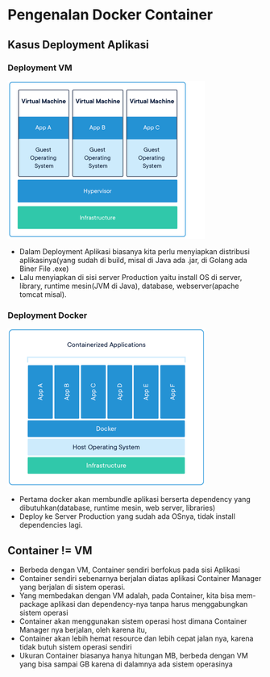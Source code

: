 # Pengenalan Docker Container
## Kasus Deployment Aplikasi
### Deployment VM
![VM Photo](../Asset-Logo/VM-Kerangka.png)
- Dalam Deployment Aplikasi biasanya kita perlu menyiapkan distribusi aplikasinya(yang sudah di build, misal di Java ada .jar, di Golang ada Biner File .exe)
- Lalu menyiapkan di sisi server Production yaitu install OS di server, library, runtime mesin(JVM di Java), database, webserver(apache tomcat misal).

### Deployment Docker
![Docker Photo](../Asset-Logo/Docker-Kerangka.png)
- Pertama docker akan membundle aplikasi berserta dependency yang dibutuhkan(database, runtime mesin, web server, libraries)
- Deploy ke Server Production yang sudah ada OSnya, tidak install dependencies lagi.

## Container != VM
- Berbeda dengan VM, Container sendiri berfokus pada sisi Aplikasi
- Container sendiri sebenarnya berjalan diatas aplikasi Container Manager yang berjalan di sistem operasi.
- Yang membedakan dengan VM adalah, pada Container, kita bisa mem-package aplikasi dan dependency-nya tanpa harus menggabungkan sistem operasi
- Container akan menggunakan sistem operasi host dimana Container Manager nya berjalan, oleh karena itu,
- Container akan lebih hemat resource dan lebih cepat jalan nya, karena tidak butuh sistem operasi sendiri
- Ukuran Container biasanya hanya hitungan MB, berbeda dengan VM yang bisa sampai GB karena di dalamnya ada sistem operasinya
